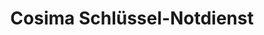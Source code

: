 ---
title: "Cosima Schlüssel-Notdienst"
url: /magdeburg/cosima-schluessel-notdienst/
shop: Schlüsseldienst
---